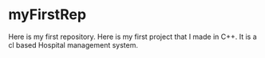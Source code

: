 # myFirstRep
Here is my first repository.
Here is my first project that I made in C++.
It is a cl based Hospital management system.
